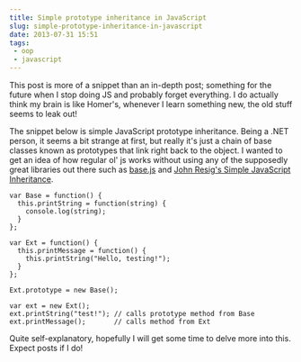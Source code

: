 ```yaml
---
title: Simple prototype inheritance in JavaScript
slug: simple-prototype-inheritance-in-javascript
date: 2013-07-31 15:51
tags: 
 - oop
 - javascript
---
```

This post is more of a snippet than an in-depth post; something for the future when I stop doing JS and probably forget everything. I do actually think my brain is like Homer's, whenever I learn something new, the old stuff seems to leak out!

The snippet below is simple JavaScript prototype inheritance. Being a .NET person, it seems a bit strange at first, but really it's just a chain of base classes known as prototypes that link right back to the object. I wanted to get an idea of how regular ol' js works without using any of the supposedly great libraries out there such as [base.js](https://code.google.com/p/base2/) and [John Resig's Simple JavaScript Inheritance](http://ejohn.org/blog/simple-javascript-inheritance/).

    var Base = function() {  
      this.printString = function(string) {
        console.log(string);
      }
    };

    var Ext = function() {
      this.printMessage = function() {
        this.printString("Hello, testing!");
      }
    };

    Ext.prototype = new Base();

    var ext = new Ext();
    ext.printString("test!"); // calls prototype method from Base
    ext.printMessage();       // calls method from Ext

Quite self-explanatory, hopefully I will get some time to delve more into this. Expect posts if I do!